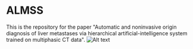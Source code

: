 # ALMSS
This is the repository for the paper "Automatic and noninvasive origin diagnosis of liver metastases via hierarchical artificial-intelligence system trained on multiphasic CT data".
![Alt text](/pic/ALMSS.tif)
